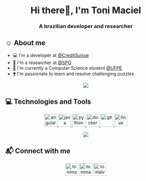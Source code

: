 <h1 align="center">Hi there👋, I'm Toni Maciel</h1>
<h3 align="center">A brazilian developer and researcher</h3>

## ☺️ About me

- 💻 I'm a developer at [@CreditSuisse](https://www.cshg.com.br/)
- 🔭 I'm a researcher at [@SPG](http://www.cin.ufpe.br/spg)
- 🌱 I'm currently a Computer Science student [@UFPE](https://www3.cin.ufpe.br/en/)
- ❣️ I'm passionate to learn and resolve challenging puzzles

<p align=center> <a href="#"><img src="https://github-readme-stats.vercel.app/api?username=tonimaciel&show_icons=true&theme=dracula" /></a> </p>

## 💻 Technologies and Tools
<p align="center"> 
    <a href="https://angular.io/" target="_blank" rel="noreferrer"> <img src="https://www.vectorlogo.zone/logos/angular/angular-icon.svg" alt="angular" width="40" height="40"/> </a>
  <a href="https://www.java.com/" target="_blank" rel="noreferrer"> <img src="https://www.vectorlogo.zone/logos/java/java-icon.svg" alt="java" width="40" height="40"/> </a>
  <a href="https://www.python.org" target="_blank" rel="noreferrer"> <img src="https://www.vectorlogo.zone/logos/python/python-icon.svg" alt="python" width="40" height="40"/> </a> 
  <a href="https://www.docker.com/" target="_blank" rel="noreferrer"> <img src="https://www.vectorlogo.zone/logos/docker/docker-official.svg" alt="docker" width="40" height="40"/> </a> 
  <a href="https://git-scm.com/" target="_blank" rel="noreferrer"> <img src="https://www.vectorlogo.zone/logos/git-scm/git-scm-icon.svg" alt="git" width="40" height="40"/> </a> 
  <img src="https://www.vectorlogo.zone/logos/linux/linux-icon.svg" alt="linux" width="40" height="40"/></p>

<p align=center> <img src="https://github-readme-stats.vercel.app/api/top-langs/?username=tonimaciel&layout=compact&theme=dracula&langs_count=5" /> </p>

## 📬 Connect with me
<p align="center">
  <a href="https://twitter.com/ToniMaciel_" target="blank"><img align="center" src="https://www.vectorlogo.zone/logos/twitter/twitter-icon.svg" alt="tonimaciel_" height="40" width="40" /></a>
  <a href="https://www.linkedin.com/in/toni-maciel-844153108/" target="blank"><img align="center" src="https://www.vectorlogo.zone/logos/linkedin/linkedin-icon.svg" alt="tonimaciel_" height="40" width="40" /></a>
  <a href="mailto:tonialvesmaciel@gmail.com" target="blank"><img align="center" src="https://www.vectorlogo.zone/logos/gmail/gmail-icon.svg" alt="tonialvesmaciel@gmail.com" height="40" width="40" /></a>
</p>
